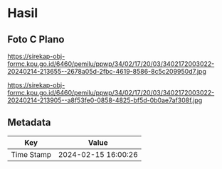 # Hasil

## Foto C Plano

https://sirekap-obj-formc.kpu.go.id/6460/pemilu/ppwp/34/02/17/20/03/3402172003022-20240214-213655--2678a05d-2fbc-4619-8586-8c5c209950d7.jpg

https://sirekap-obj-formc.kpu.go.id/6460/pemilu/ppwp/34/02/17/20/03/3402172003022-20240214-213905--a8f53fe0-0858-4825-bf5d-0b0ae7af308f.jpg


## Metadata

| Key        | Value               |
| ---------- | ------------------- |
| Time Stamp | 2024-02-15 16:00:26 |



